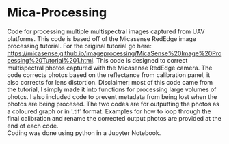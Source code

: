 # Mica-Processing
  Code for processing multiple multispectral images captured from UAV platforms. This code is based off of the Micasense RedEdge image processing tutorial. 
For the original tutorial go here: https://micasense.github.io/imageprocessing/MicaSense%20Image%20Processing%20Tutorial%201.html. 
 This code is designed to correct multispectral photos captured with the Micasense RedEdge camera. The code corrects photos based on the reflectance from calibration panel, it also corrects for lens distortion. 
  Disclaimer: most of this code came from the tutorial, I simply made it into functions for processing large volumes of photos. I also included code to prevent metadata from being lost when the photos are being procesed. The two codes are for outputting the photos as a coloured graph or in '.tif' format. Examples for how to loop through the final calibration and rename the corrected output photos are provided at the end of each code.  
Coding was done using python in a Jupyter Notebook. 
